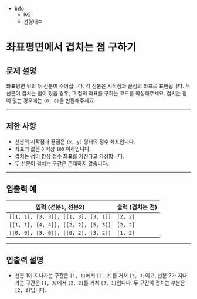 - info
    - lv2
    - 선형대수

# 좌표평면에서 겹치는 점 구하기
## 문제 설명
좌표평면 위의 두 선분이 주어집니다. 각 선분은 시작점과 끝점의 좌표로 표현됩니다. 두 선분이 겹치는 점이 있을 경우, 그 점의 좌표를 구하는 코드를 작성해주세요. 겹치는 점이 없는 경우에는 `(0, 0)`을 반환해주세요.

---

## 제한 사항

- 선분의 시작점과 끝점은 `[x, y]` 형태의 정수 좌표입니다.
- 좌표의 값은 `0` 이상 `100` 이하입니다.
- 겹치는 점이 항상 정수 좌표를 가진다고 가정합니다.
- 두 선분이 겹치는 구간은 존재하지 않습니다.

---

## 입출력 예

| 입력 (선분1, 선분2) | 출력 (겹치는 점) |
| ------------------ | --------------- |
| `[[1, 1], [3, 3]], [[1, 3], [3, 1]]` | `[2, 2]` |
| `[[1, 1], [4, 4]], [[2, 2], [5, 3]]` | `[2, 2]` |
| `[[0, 0], [3, 6]], [[0, 2], [3, 2]]` | `[1, 2]` |

---

## 입출력 설명
- 선분 1이 지나가는 구간은 `[1, 1]`에서 `[2, 2]`를 거쳐 `[3, 3]`이고, 선분 2가 지나가는 구간은 `[1, 3]`에서 `[2, 2]`를 거쳐 `[3, 1]`입니다. 두 구간이 겹치는 부분은 `[2, 2]`입니다.